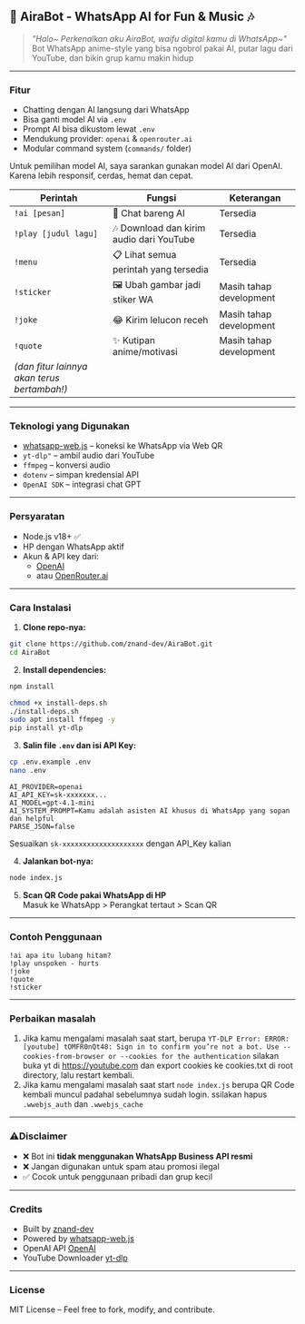 
## 💫 AiraBot - WhatsApp AI for Fun & Music 🎶

>  *"Halo~ Perkenalkan aku AiraBot, waifu digital kamu di WhatsApp~"*  
> Bot WhatsApp anime-style yang bisa ngobrol pakai AI, putar lagu dari YouTube, dan bikin grup kamu makin hidup

---

### Fitur

- Chatting dengan AI langsung dari WhatsApp
- Bisa ganti model AI via `.env`
- Prompt AI bisa dikustom lewat `.env`
- Mendukung provider: `openai` & `openrouter.ai`
- Modular command system (`commands/` folder)

Untuk pemilihan model AI, saya sarankan gunakan model AI dari OpenAI. Karena lebih responsif, cerdas, hemat dan cepat.

| Perintah | Fungsi | Keterangan |
|----------|--------|------------|
| `!ai [pesan]` | 💬 Chat bareng AI | Tersedia |
| `!play [judul lagu]` | 🎶 Download dan kirim audio dari YouTube  | Tersedia |
| `!menu` | 📋 Lihat semua perintah yang tersedia  | Tersedia |
| `!sticker` | 🖼️ Ubah gambar jadi stiker WA  | Masih tahap development |
| `!joke` | 😂 Kirim lelucon receh  | Masih tahap development |
| `!quote` | ✨ Kutipan anime/motivasi  | Masih tahap development |
| *(dan fitur lainnya akan terus bertambah!)* | 

---

### Teknologi yang Digunakan

- [whatsapp-web.js](https://github.com/pedroslopez/whatsapp-web.js) – koneksi ke WhatsApp via Web QR
- `yt-dlp"` – ambil audio dari YouTube
- `ffmpeg` – konversi audio
- `dotenv` – simpan kredensial API
- `OpenAI SDK` – integrasi chat GPT

---

### Persyaratan

- Node.js v18+ ✅
- HP dengan WhatsApp aktif
- Akun & API key dari:
  - [OpenAI](https://platform.openai.com/)
  - atau [OpenRouter.ai](https://openrouter.ai/)
    
---

### Cara Instalasi

1. **Clone repo-nya:**

```bash
git clone https://github.com/znand-dev/AiraBot.git
cd AiraBot
```

2. **Install dependencies:**

```bash
npm install
```

```bash
chmod +x install-deps.sh
./install-deps.sh
sudo apt install ffmpeg -y
pip install yt-dlp
```

3. **Salin file `.env` dan isi API Key:**

```bash
cp .env.example .env
nano .env
```

```nano
AI_PROVIDER=openai
AI_API_KEY=sk-xxxxxxx...
AI_MODEL=gpt-4.1-mini
AI_SYSTEM_PROMPT=Kamu adalah asisten AI khusus di WhatsApp yang sopan dan helpful
PARSE_JSON=false
```

Sesuaikan `sk-xxxxxxxxxxxxxxxxxxxx` dengan API_Key kalian

4. **Jalankan bot-nya:**

```bash
node index.js
```

5. **Scan QR Code pakai WhatsApp di HP**  
Masuk ke WhatsApp > Perangkat tertaut > Scan QR

---

### Contoh Penggunaan

```
!ai apa itu lubang hitam?
!play unspoken - hurts
!joke
!quote
!sticker
```

---
### Perbaikan masalah

1. Jika kamu mengalami masalah saat start, berupa `YT-DLP Error: ERROR: [youtube] tOMFR0nQt48: Sign in to confirm you’re not a bot. Use --cookies-from-browser or --cookies for the authentication` silakan buka yt di https://youtube.com dan export cookies ke cookies.txt di root directory, lalu restart kembali.
2. Jika kamu mengalami masalah saat start `node index.js` berupa QR Code kembali muncul padahal sebelumnya sudah login.
ssilakan hapus `.wwebjs_auth` dan `.wwebjs_cache`

---

### ⚠Disclaimer

- ❌ Bot ini **tidak menggunakan WhatsApp Business API resmi**  
- ❌ Jangan digunakan untuk spam atau promosi ilegal
- ✅ Cocok untuk penggunaan pribadi dan grup kecil

---
### Credits

- Built by [znand-dev](https://github.com/znand-dev)
- Powered by [whatsapp-web.js](https://github.com/pedroslopez/whatsapp-web.js)
- OpenAI API [OpenAI](https://platform.openai.com)
- YouTube Downloader [yt-dlp](https://github.com/yt-dlp/yt-dlp)

---

### License

MIT License – Feel free to fork, modify, and contribute.
